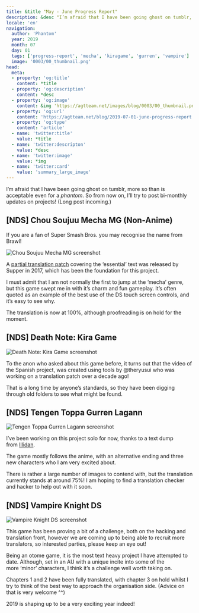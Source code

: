 ```yaml
---
title: &title "May - June Progress Report"
description: &desc "I’m afraid that I have been going ghost on tumblr, more so than is acceptable even for a phantom. So from now on, I’ll try to post bi-monthly updates on projects!"
locale: 'en'
navigation:
  author: 'Phantom'
  year: 2019
  month: 07
  day: 01
  tags: ['progress-report', 'mecha', 'kiragame', 'gurren', 'vampire']
  image: '0003/00_thumbnail.png'
head:
  meta:
  - property: 'og:title'
    content: *title
  - property: 'og:description'
    content: *desc
  - property: 'og:image'
    content: &img 'https://agtteam.net/images/blog/0003/00_thumbnail.png'
  - property: 'og:url'
    content: 'https://agtteam.net/blog/2019-07-01-june-progress-report'
  - property: 'og:type'
    content: 'article'
  - name: 'twitter:title'
    value: *title
  - name: 'twitter:descripton'
    value: *desc
  - name: 'twitter:image'
    value: *img
  - name: 'twitter:card'
    value: 'summary_large_image'
---
```


I’m afraid that I have been going ghost on tumblr, more so than is acceptable even for a _phantom_. So from now on, I’ll try to post bi-monthly updates on projects! (Long post incoming.)


## [NDS] Chou Soujuu Mecha MG (Non-Anime)

If you are a fan of Super Smash Bros. you may recognise the name from Brawl!  

![Chou Soujuu Mecha MG screenshot](/images/blog/0003/185975072687_0.png)

A [partial translation patch](https://gbatemp.net/threads/chou-soujuu-mecha-mg-essentials-translation.488234/) covering the ‘essential’ text was released by Supper in 2017, which has been the foundation for this project. 

I must admit that I am not normally the first to jump at the ‘mecha’ genre, but this game swept me in with it’s charm and fun gameplay. It’s often quoted as an example of the best use of the DS touch screen controls, and it’s easy to see why.

The translation is now at 100%, although proofreading is on hold for the moment.


## [NDS] Death Note: Kira Game

![Death Note: Kira Game screenshot](/images/blog/0003/185975072687_1.png)

To the anon who asked about this game before, it turns out that the video of the Spanish project, was created using tools by @theryusui who was working on a translation patch over a decade ago! 

That is a long time by anyone’s standards, so they have been digging through old folders to see what might be found.


## [NDS] Tengen Toppa Gurren Lagann

![Tengen Toppa Gurren Lagann screenshot](/images/blog/0003/185975072687_2.png)

I’ve been working on this project solo for now, thanks to a text dump from [Illidan](https://gbatemp.net/threads/decoding-tengen-toppa-gurren-lagann-images.354139/). 

The game mostly follows the anime, with an alternative ending and three new characters who I am very excited about.

There is rather a large number of images to contend with, but the translation currently stands at around 75%! I am hoping to find a translation checker and hacker to help out with it soon.


## [NDS] Vampire Knight DS

![Vampire Knight DS screenshot](/images/blog/0003/185975072687_3.png)

This game has been proving a bit of a challenge, both on the hacking and translation front, however we are coming up to being able to recruit more translators, so interested parties, please keep an eye out!

Being an otome game, it is the most text heavy project I have attempted to date. Although, set in an AU with a unique incite into some of the more ‘minor’ characters, I think it’s a challenge well worth taking on.

Chapters 1 and 2 have been fully translated, with chapter 3 on hold whilst I try to think of the best way to approach the organisation side. (Advice on that is very welcome ^^)

2019 is shaping up to be a very exciting year indeed!
